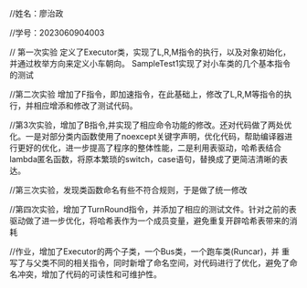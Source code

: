 //姓名：廖治政

//学号：2023060904003

// 第一次实验
定义了Executor类，实现了L,R,M指令的执行，以及对象初始化，并通过枚举方向来定义小车朝向。
SampleTest1实现了对小车类的几个基本指令的测试

//第二次实验
增加了F指令，即加速指令，在此基础上，修改了L,R,M等指令的执行，并相应增添和修改了测试代码。

//第3次实验，增加了B指令,并实现了相应命令功能的修改。还对代码做了两处优化。一是对部分类内函数使用了noexcept关键字声明，优化代码，帮助编译器进行更好的优化，进一步提高了程序的整体性能，二是利用表驱动，哈希表结合lambda匿名函数，将原本繁琐的switch，case语句，替换成了更简洁清晰的表达。

//第三次实验，发现类函数命名有些不符合规则，于是做了统一修改

//第四次实验，增加了TurnRound指令，并添加了相应的测试文件。针对之前的表驱动做了进一步优化，将哈希表作为一个成员变量，避免重复开辟哈希表带来的消耗

//作业，增加了Executor的两个子类，一个Bus类，一个跑车类(Runcar)，并 重写了与父类不同的相关指令，同时新增了命名空间，对代码进行了优化，避免了命名冲突，增加了代码的可读性和可维护性。
